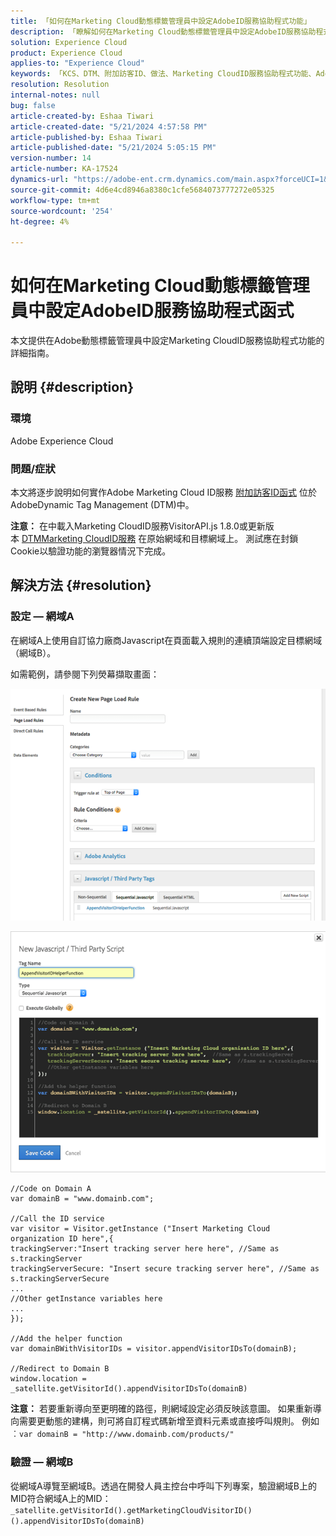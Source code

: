 ```yaml
---
title: 「如何在Marketing Cloud動態標籤管理員中設定AdobeID服務協助程式功能」
description: 「瞭解如何在Marketing Cloud動態標籤管理員中設定AdobeID服務協助程式功能。」
solution: Experience Cloud
product: Experience Cloud
applies-to: "Experience Cloud"
keywords: 「KCS、DTM、附加訪客ID、做法、Marketing CloudID服務協助程式功能、Adobe動態標籤管理員、Adobe Experience Cloud」
resolution: Resolution
internal-notes: null
bug: false
article-created-by: Eshaa Tiwari
article-created-date: "5/21/2024 4:57:58 PM"
article-published-by: Eshaa Tiwari
article-published-date: "5/21/2024 5:05:15 PM"
version-number: 14
article-number: KA-17524
dynamics-url: "https://adobe-ent.crm.dynamics.com/main.aspx?forceUCI=1&pagetype=entityrecord&etn=knowledgearticle&id=ae45c245-9317-ef11-9f8a-6045bd006793"
source-git-commit: 4d6e4cd8946a8380c1cfe5684073777272e05325
workflow-type: tm+mt
source-wordcount: '254'
ht-degree: 4%

---
```


# 如何在Marketing Cloud動態標籤管理員中設定AdobeID服務協助程式函式


本文提供在Adobe動態標籤管理員中設定Marketing CloudID服務協助程式功能的詳細指南。

## 說明 {#description}


### <b>環境</b>

Adobe Experience Cloud

### <b>問題/症狀</b>

本文將逐步說明如何實作Adobe Marketing Cloud ID服務 [附加訪客ID函式](https://experienceleague.adobe.com/docs/id-service/using/id-service-api/methods/appendvisitorid.html?lang=zh-Hant) 位於AdobeDynamic Tag Management (DTM)中。

<b>注意：</b> 在中載入Marketing CloudID服務VisitorAPI.js 1.8.0或更新版本 [DTMMarketing CloudID服務](https://experienceleague.adobe.com/docs/id-service/using/id-service-api/methods/getmcvid.html) 在原始網域和目標網域上。 測試應在封鎖Cookie以驗證功能的瀏覽器情況下完成。


## 解決方法 {#resolution}


### <b>設定 — 網域A</b>

在網域A上使用自訂協力廠商Javascript在頁面載入規則的連續頂端設定目標網域（網域B）。

如需範例，請參閱下列熒幕擷取畫面：

![](assets/93c9b7f8-9317-ef11-9f8a-6045bd006793.png)



![](assets/d564f810-9417-ef11-9f8a-6045bd006793.png)


```clike
//Code on Domain A
var domainB = "www.domainb.com";
 
//Call the ID service
var visitor = Visitor.getInstance ("Insert Marketing Cloud organization ID here",{
trackingServer:"Insert tracking server here here", //Same as s.trackingServer
trackingServerSecure: "Insert secure tracking server here", //Same as s.trackingServerSecure
...
//Other getInstance variables here
...
});
 
//Add the helper function
var domainBWithVisitorIDs = visitor.appendVisitorIDsTo(domainB);
 
//Redirect to Domain B
window.location = _satellite.getVisitorId().appendVisitorIDsTo(domainB)
```


<b>注意：</b> 若要重新導向至更明確的路徑，則網域設定必須反映該意圖。 如果重新導向需要更動態的建構，則可將自訂程式碼新增至資料元素或直接呼叫規則。 例如︰`var domainB = "http://www.domainb.com/products/"`

### <b>驗證 — 網域B</b>

從網域A導覽至網域B。透過在開發人員主控台中呼叫下列專案，驗證網域B上的MID符合網域A上的MID：  `_satellite.getVisitorId().getMarketingCloudVisitorID()().appendVisitorIDsTo(domainB)`

